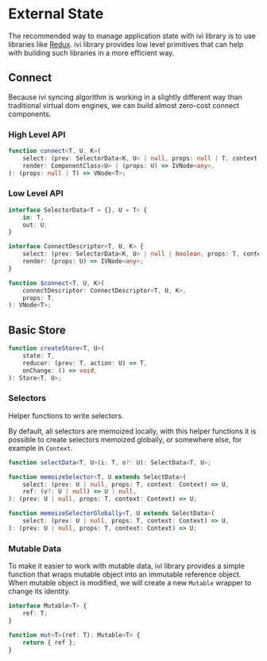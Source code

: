 # External State

The recommended way to manage application state with ivi library is to use libraries like
[Redux](http://redux.js.org/). ivi library provides low level primitives that can help with building such libraries in
a more efficient way.

## Connect

Because ivi syncing algorithm is working in a slightly different way than traditional virtual dom engines, we can build
almost zero-cost connect components.

### High Level API

```ts
function connect<T, U, K>(
    select: (prev: SelectorData<K, U> | null, props: null | T, context: Context) => SelectorData<K, U>,
    render: ComponentClass<U> | (props: U) => IVNode<any>,
): (props: null | T) => VNode<T>;
```

### Low Level API

```ts
interface SelectorData<T = {}, U = T> {
    in: T,
    out: U,
}

interface ConnectDescriptor<T, U, K> {
    select: (prev: SelectorData<K, U> | null | boolean, props: T, context: Context) => SelectorData<K, U>;
    render: (props: U) => IVNode<any>;
}

function $connect<T, U, K>(
    connectDescriptor: ConnectDescriptor<T, U, K>,
    props: T,
): VNode<T>;
```

## Basic Store

```ts
function createStore<T, U>(
    state: T,
    reducer: (prev: T, action: U) => T,
    onChange: () => void,
): Store<T, U>;
```

### Selectors

Helper functions to write selectors.

By default, all selectors are memoized locally, with this helper functions it is possible to create selectors memoized
globally, or somewhere else, for example in `Context`.

```ts
function selectData<T, U>(i: T, o?: U): SelectData<T, U>;

function memoizeSelector<T, U extends SelectData>(
    select: (prev: U | null, props: T, context: Context) => U,
    ref: (v?: U | null) => U | null,
): (prev: U | null, props: T, context: Context) => U;

function memoizeSelectorGlobally<T, U extends SelectData>(
    select: (prev: U | null, props: T, context: Context) => U,
): (prev: U | null, props: T, context: Context) => U;
```

### Mutable Data

To make it easier to work with mutable data, ivi library provides a simple function that wraps mutable object into an
immutable reference object. When mutable object is modified, we will create a new `Mutable` wrapper to change its
identity.

```ts
interface Mutable<T> {
    ref: T;
}

function mut<T>(ref: T): Mutable<T> {
    return { ref };
}
```
